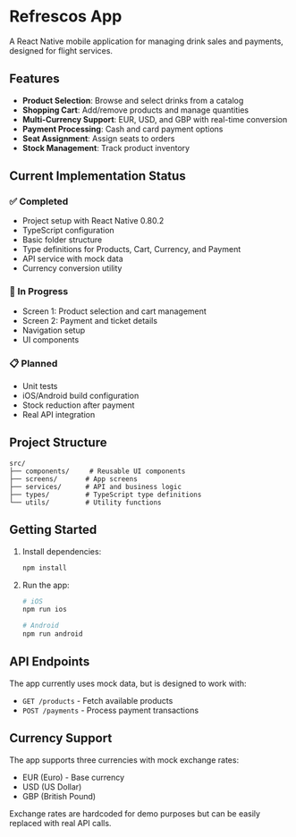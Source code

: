 # Refrescos App

A React Native mobile application for managing drink sales and payments, designed for flight services.

## Features

- **Product Selection**: Browse and select drinks from a catalog
- **Shopping Cart**: Add/remove products and manage quantities
- **Multi-Currency Support**: EUR, USD, and GBP with real-time conversion
- **Payment Processing**: Cash and card payment options
- **Seat Assignment**: Assign seats to orders
- **Stock Management**: Track product inventory

## Current Implementation Status

### ✅ Completed
- Project setup with React Native 0.80.2
- TypeScript configuration
- Basic folder structure
- Type definitions for Products, Cart, Currency, and Payment
- API service with mock data
- Currency conversion utility

### 🚧 In Progress
- Screen 1: Product selection and cart management
- Screen 2: Payment and ticket details
- Navigation setup
- UI components

### 📋 Planned
- Unit tests
- iOS/Android build configuration
- Stock reduction after payment
- Real API integration

## Project Structure

```
src/
├── components/     # Reusable UI components
├── screens/       # App screens
├── services/      # API and business logic
├── types/         # TypeScript type definitions
└── utils/         # Utility functions
```

## Getting Started

1. Install dependencies:
   ```bash
   npm install
   ```

2. Run the app:
   ```bash
   # iOS
   npm run ios
   
   # Android
   npm run android
   ```

## API Endpoints

The app currently uses mock data, but is designed to work with:
- `GET /products` - Fetch available products
- `POST /payments` - Process payment transactions

## Currency Support

The app supports three currencies with mock exchange rates:
- EUR (Euro) - Base currency
- USD (US Dollar)
- GBP (British Pound)

Exchange rates are hardcoded for demo purposes but can be easily replaced with real API calls.
